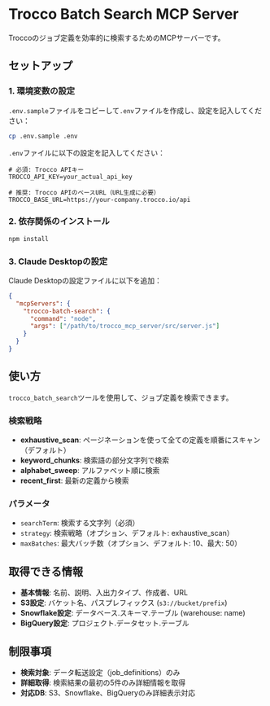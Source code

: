 # Trocco Batch Search MCP Server

Troccoのジョブ定義を効率的に検索するためのMCPサーバーです。

## セットアップ

### 1. 環境変数の設定

`.env.sample`ファイルをコピーして`.env`ファイルを作成し、設定を記入してください：

```bash
cp .env.sample .env
```

`.env`ファイルに以下の設定を記入してください：

```env
# 必須: Trocco APIキー
TROCCO_API_KEY=your_actual_api_key

# 推奨: Trocco APIのベースURL（URL生成に必要）
TROCCO_BASE_URL=https://your-company.trocco.io/api
```

### 2. 依存関係のインストール

```bash
npm install
```

### 3. Claude Desktopの設定

Claude Desktopの設定ファイルに以下を追加：

```json
{
  "mcpServers": {
    "trocco-batch-search": {
      "command": "node",
      "args": ["/path/to/trocco_mcp_server/src/server.js"]
    }
  }
}
```

## 使い方

`trocco_batch_search`ツールを使用して、ジョブ定義を検索できます。

### 検索戦略

- **exhaustive_scan**: ページネーションを使って全ての定義を順番にスキャン（デフォルト）
- **keyword_chunks**: 検索語の部分文字列で検索
- **alphabet_sweep**: アルファベット順に検索
- **recent_first**: 最新の定義から検索

### パラメータ

- `searchTerm`: 検索する文字列（必須）
- `strategy`: 検索戦略（オプション、デフォルト: exhaustive_scan）
- `maxBatches`: 最大バッチ数（オプション、デフォルト: 10、最大: 50）

## 取得できる情報

- **基本情報**: 名前、説明、入出力タイプ、作成者、URL
- **S3設定**: バケット名、パスプレフィックス (`s3://bucket/prefix`)  
- **Snowflake設定**: データベース.スキーマ.テーブル (warehouse: name)
- **BigQuery設定**: プロジェクト.データセット.テーブル

## 制限事項

- **検索対象**: データ転送設定（job_definitions）のみ
- **詳細取得**: 検索結果の最初の5件のみ詳細情報を取得
- **対応DB**: S3、Snowflake、BigQueryのみ詳細表示対応


